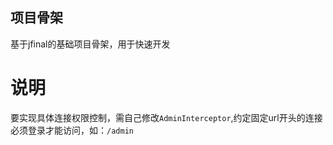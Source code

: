 项目骨架
----
基于jfinal的基础项目骨架，用于快速开发

# 说明
要实现具体连接权限控制，需自己修改`AdminInterceptor`,约定固定url开头的连接必须登录才能访问，如：`/admin`
